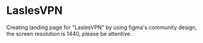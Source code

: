# LaslesVPN
Creating landing page for "LaslesVPN" by using figma's community design, the screen resolution is 1440, please be attentive.
